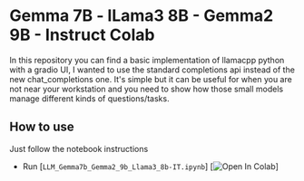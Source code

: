 # Gemma 7B - lLama3 8B - Gemma2 9B - Instruct   Colab

In this repository you can find a basic implementation of llamacpp python with a gradio UI, I wanted to use the standard completions api instead of the new chat_completions one.
It's simple but it can be useful for when you are not near your workstation and you need to show how those small models manage different kinds of questions/tasks.

## How to use
Just follow the notebook instructions
-   Run [`LLM_Gemma7b_Gemma2_9b_Llama3_8b-IT.ipynb`]
[![Open In Colab][colabicon]]

[colabicon]: <https://colab.research.google.com/assets/colab-badge.svg>



